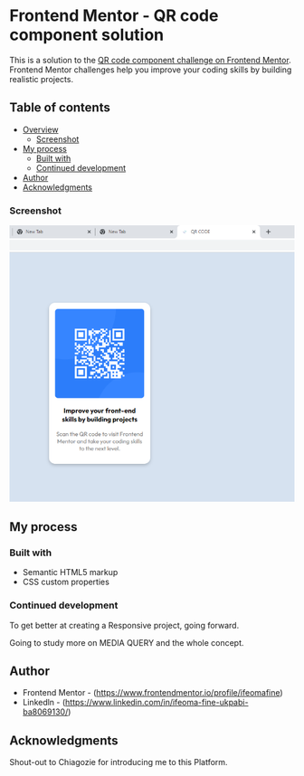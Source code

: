 # Frontend Mentor - QR code component solution

This is a solution to the [QR code component challenge on Frontend Mentor](https://www.frontendmentor.io/challenges/qr-code-component-iux_sIO_H). Frontend Mentor challenges help you improve your coding skills by building realistic projects. 

## Table of contents

- [Overview](#overview)
  - [Screenshot](#screenshot)
- [My process](#my-process)
  - [Built with](#built-with)
  - [Continued development](#continued-development)
- [Author](#author)
- [Acknowledgments](#acknowledgments)

### Screenshot

![](/QR-CODE-SCREENSHOT.PNG)

## My process

### Built with

- Semantic HTML5 markup
- CSS custom properties

### Continued development

To get better at creating a Responsive project, going forward.

Going to study more on MEDIA QUERY and the whole concept.

## Author
- Frontend Mentor - (https://www.frontendmentor.io/profile/ifeomafine)
- Linkedln - (https://www.linkedin.com/in/ifeoma-fine-ukpabi-ba8069130/)


## Acknowledgments

Shout-out to Chiagozie for introducing me to this Platform.
